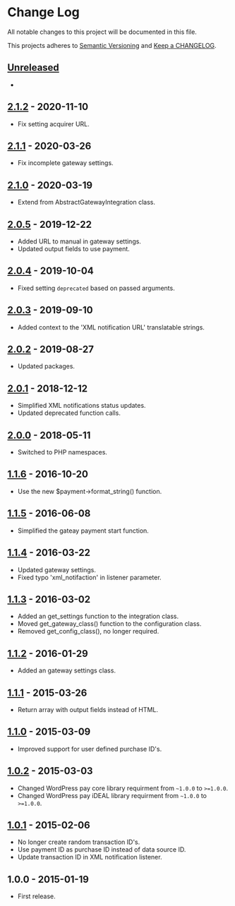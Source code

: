 #  Change Log

All notable changes to this project will be documented in this file.

This projects adheres to [Semantic Versioning](http://semver.org/) and [Keep a CHANGELOG](http://keepachangelog.com/).

## [Unreleased][unreleased]
- 

## [2.1.2] - 2020-11-10
- Fix setting acquirer URL.

## [2.1.1] - 2020-03-26
- Fix incomplete gateway settings.

## [2.1.0] - 2020-03-19
- Extend from AbstractGatewayIntegration class.

## [2.0.5] - 2019-12-22
- Added URL to manual in gateway settings.
- Updated output fields to use payment.

## [2.0.4] - 2019-10-04
- Fixed setting `deprecated` based on passed arguments.

## [2.0.3] - 2019-09-10
- Added context to the 'XML notification URL' translatable strings.

## [2.0.2] - 2019-08-27
- Updated packages.

## [2.0.1] - 2018-12-12
- Simplified XML notifications status updates.
- Updated deprecated function calls.

## [2.0.0] - 2018-05-11
- Switched to PHP namespaces.

## [1.1.6] - 2016-10-20
- Use the new $payment->format_string() function.

## [1.1.5] - 2016-06-08
- Simplified the gateay payment start function.

## [1.1.4] - 2016-03-22
- Updated gateway settings.
- Fixed typo 'xml_notifaction' in listener parameter.

## [1.1.3] - 2016-03-02
- Added an get_settings function to the integration class.
- Moved get_gateway_class() function to the configuration class.
- Removed get_config_class(), no longer required.

## [1.1.2] - 2016-01-29
- Added an gateway settings class.

## [1.1.1] - 2015-03-26
- Return array with output fields instead of HTML.

## [1.1.0] - 2015-03-09
- Improved support for user defined purchase ID's.

## [1.0.2] - 2015-03-03
- Changed WordPress pay core library requirment from `~1.0.0` to `>=1.0.0`.
- Changed WordPress pay iDEAL library requirment from `~1.0.0` to `>=1.0.0`.

## [1.0.1] - 2015-02-06
- No longer create random transaction ID's.
- Use payment ID as purchase ID instead of data source ID.
- Update transaction ID in XML notification listener.

## 1.0.0 - 2015-01-19
- First release.

[unreleased]: https://github.com/wp-pay-gateways/ideal-basic/compare/2.1.2...HEAD
[2.1.2]: https://github.com/wp-pay-gateways/ideal-basic/compare/2.1.1...2.1.2
[2.1.1]: https://github.com/wp-pay-gateways/ideal-basic/compare/2.1.0...2.1.1
[2.1.0]: https://github.com/wp-pay-gateways/ideal-basic/compare/2.0.5...2.1.0
[2.0.5]: https://github.com/wp-pay-gateways/ideal-basic/compare/2.0.4...2.0.5
[2.0.4]: https://github.com/wp-pay-gateways/ideal-basic/compare/2.0.3...2.0.4
[2.0.3]: https://github.com/wp-pay-gateways/ideal-basic/compare/2.0.2...2.0.3
[2.0.2]: https://github.com/wp-pay-gateways/ideal-basic/compare/2.0.1...2.0.2
[2.0.1]: https://github.com/wp-pay-gateways/ideal-basic/compare/2.0.0...2.0.1
[2.0.0]: https://github.com/wp-pay-gateways/ideal-basic/compare/1.1.6...2.0.0
[1.1.6]: https://github.com/wp-pay-gateways/ideal-basic/compare/1.1.5...1.1.6
[1.1.5]: https://github.com/wp-pay-gateways/ideal-basic/compare/1.1.4...1.1.5
[1.1.4]: https://github.com/wp-pay-gateways/ideal-basic/compare/1.1.3...1.1.4
[1.1.3]: https://github.com/wp-pay-gateways/ideal-basic/compare/1.1.2...1.1.3
[1.1.2]: https://github.com/wp-pay-gateways/ideal-basic/compare/1.1.1...1.1.2
[1.1.1]: https://github.com/wp-pay-gateways/ideal-basic/compare/1.1.0...1.1.1
[1.1.0]: https://github.com/wp-pay-gateways/ideal-basic/compare/1.0.2...1.1.0
[1.0.2]: https://github.com/wp-pay-gateways/ideal-basic/compare/1.0.1...1.0.2
[1.0.1]: https://github.com/wp-pay-gateways/ideal-basic/compare/1.0.0...1.0.1
